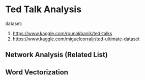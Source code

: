 # Ted Talk Analysis

dataset: 
1) https://www.kaggle.com/rounakbanik/ted-talks
2) https://www.kaggle.com/miguelcorraljr/ted-ultimate-dataset

## Network Analysis (Related List)

## Word Vectorization
